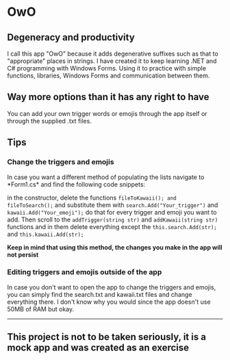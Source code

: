 # OwO

<h2>Degeneracy and productivity</h2>
I call this app "OwO" because it adds degenerative suffixes such as that to "appropriate" places in strings.
I have created it to keep learning .NET and C# programming with Windows Forms. Using it to practice with simple functions, libraries, Windows Forms and communication between them.

<h2>Way more options than it has any right to have</h2>
You can add your own trigger words or emojis through the app itself or through the supplied .txt files.

<h2>Tips</h2>
<h3>Change the triggers and emojis</h3>
In case you want a different method of populating the lists navigate to *Form1.cs* and find the following code snippets:

in the constructor, delete the functions ```fileToKawaii(); and fileToSearch();``` and substitute them with</b>
```search.Add("Your_trigger")``` and ```kawaii.Add("Your_emoji");``` do that for every trigger and emoji you want to add.
Then scroll to the ```addTrigger(string str)``` and ```addKawaii(string str)``` functions and in them delete everything except the
```this.search.Add(str);``` and ```this.kawaii.Add(str);```

<b>Keep in mind that using this method, the changes you make in the app will not persist</b>

<h3>Editing triggers and emojis outside of the app</h3>
In case you don't want to open the app to change the triggers and emojis, you can simply find the search.txt and kawaii.txt files and change everything there.
I don't know why you would since the app doesn't use 50MB of RAM but okay.

<hr>
<h2>This project is not to be taken seriously, it is a mock app and was created as an exercise</h2>
</hr>
